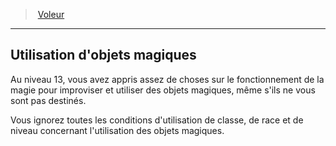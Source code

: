 ﻿---
!GenericItem
Name: Utilisation d'objets magiques
Id: rogue_thief_hd.md#utilisation-dobjets-magiques
ParentLink: rogue_thief_hd.md#voleur
ParentName: Voleur
NameLevel: 2
Attributes: {}
---
> [Voleur](hd_rogue_thief.md)

---

## Utilisation d'objets magiques

Au niveau 13, vous avez appris assez de choses sur le fonctionnement de la magie pour improviser et utiliser des objets magiques, même s'ils ne vous sont pas destinés.

Vous ignorez toutes les conditions d'utilisation de classe, de race et de niveau concernant l'utilisation des objets magiques.

